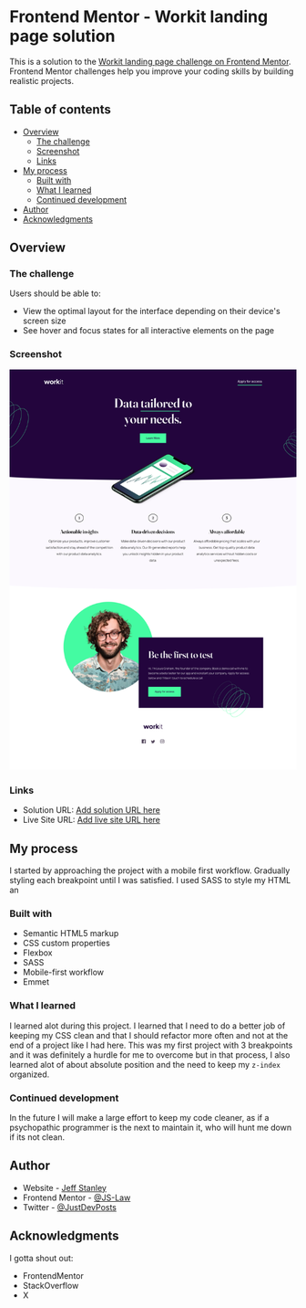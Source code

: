# Frontend Mentor - Workit landing page solution

This is a solution to the [Workit landing page challenge on Frontend Mentor](https://www.frontendmentor.io/challenges/workit-landing-page-2fYnyle5lu). Frontend Mentor challenges help you improve your coding skills by building realistic projects. 

## Table of contents

- [Overview](#overview)
  - [The challenge](#the-challenge)
  - [Screenshot](#screenshot)
  - [Links](#links)
- [My process](#my-process)
  - [Built with](#built-with)
  - [What I learned](#what-i-learned)
  - [Continued development](#continued-development)
- [Author](#author)
- [Acknowledgments](#acknowledgments)

## Overview

### The challenge

Users should be able to:

- View the optimal layout for the interface depending on their device's screen size
- See hover and focus states for all interactive elements on the page

### Screenshot

![](./starter-code/assets/images/desktopsit.png)

### Links

- Solution URL: [Add solution URL here](https://your-solution-url.com)
- Live Site URL: [Add live site URL here](https://your-live-site-url.com)

## My process

I started by approaching the project with a mobile first workflow. Gradually styling each breakpoint until I was satisfied.
I used SASS to style my HTML an


### Built with

- Semantic HTML5 markup
- CSS custom properties
- Flexbox
- SASS
- Mobile-first workflow
- Emmet

### What I learned

I learned alot during this project. I learned that I need to do a better job of keeping my CSS clean and that I should refactor more often and not at the end of a project like I had here. This was my first project with 3 breakpoints and it was definitely a hurdle for me to overcome but in that process, I also learned alot of about absolute position and the need to keep my `z-index` organized. 


### Continued development

In the future I will make a large effort to keep my code cleaner, as if a psychopathic programmer is the next to maintain it, who will hunt me down if its not clean.

## Author

- Website - [Jeff Stanley](https://js-law.github.io/portfolio/)
- Frontend Mentor - [@JS-Law](https://www.frontendmentor.io/profile/JS-Law)
- Twitter - [@JustDevPosts](https://www.twitter.com/JustDevPosts)

## Acknowledgments

I gotta shout out:
- FrontendMentor
- StackOverflow
- X

